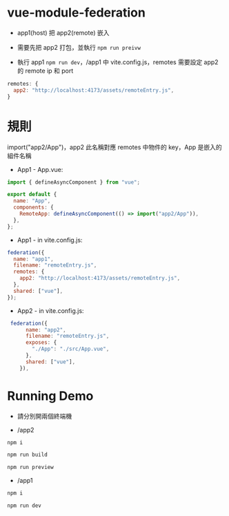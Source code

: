 # vue-module-federation

- app1(host) 把 app2(remote) 嵌入

- 需要先把 app2 打包，並執行 `npm run preivw`

- 執行 app1 `npm run dev`，/app1 中 vite.config.js，remotes 需要設定 app2 的 remote ip 和 port

```javascript
remotes: {
  app2: "http://localhost:4173/assets/remoteEntry.js",
}
```

# 規則

import("app2/App")，app2 此名稱對應 remotes 中物件的 key，App 是嵌入的組件名稱

- App1 - App.vue:

```javascript
import { defineAsyncComponent } from "vue";

export default {
  name: "App",
  components: {
    RemoteApp: defineAsyncComponent(() => import("app2/App")),
  },
};
```

- App1 - in vite.config.js:

```javascript
federation({
  name: "app1",
  filename: "remoteEntry.js",
  remotes: {
    app2: "http://localhost:4173/assets/remoteEntry.js",
  },
  shared: ["vue"],
});
```

- App2 - in vite.config.js:

```javascript
 federation({
      name: "app2",
      filename: "remoteEntry.js",
      exposes: {
        "./App": "./src/App.vue",
      },
      shared: ["vue"],
    }),
```

# Running Demo

- 請分別開兩個終端機

- /app2

```sh
npm i

npm run build

npm run preview
```

- /app1

```sh
npm i

npm run dev
```
